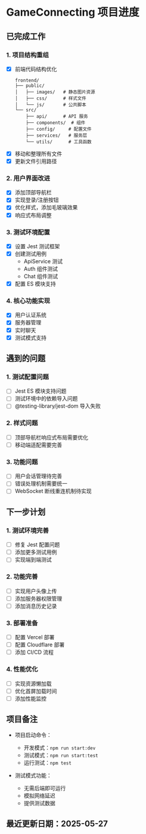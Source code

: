 # GameConnecting 项目进度

## 已完成工作

### 1. 项目结构重组
- [x] 前端代码结构优化
  ```
  frontend/
  ├── public/
  │   ├── images/   # 静态图片资源
  │   ├── css/      # 样式文件
  │   └── js/       # 公共脚本
  └── src/
      ├── api/      # API 服务
      ├── components/  # 组件
      ├── config/     # 配置文件
      ├── services/   # 服务层
      └── utils/      # 工具函数
  ```
- [x] 移动和整理所有文件
- [x] 更新文件引用路径

### 2. 用户界面改进
- [x] 添加顶部导航栏
- [x] 实现登录/注册按钮
- [x] 优化样式，添加毛玻璃效果
- [x] 响应式布局调整

### 3. 测试环境配置
- [x] 设置 Jest 测试框架
- [x] 创建测试用例
  - ApiService 测试
  - Auth 组件测试
  - Chat 组件测试
- [x] 配置 ES 模块支持

### 4. 核心功能实现
- [x] 用户认证系统
- [x] 服务器管理
- [x] 实时聊天
- [x] 测试模式支持

## 遇到的问题

### 1. 测试配置问题
- [ ] Jest ES 模块支持问题
- [ ] 测试环境中的依赖导入问题
- [ ] @testing-library/jest-dom 导入失败

### 2. 样式问题
- [ ] 顶部导航栏响应式布局需要优化
- [ ] 移动端适配需要完善

### 3. 功能问题
- [ ] 用户会话管理待完善
- [ ] 错误处理机制需要统一
- [ ] WebSocket 断线重连机制待实现

## 下一步计划

### 1. 测试环境完善
- [ ] 修复 Jest 配置问题
- [ ] 添加更多测试用例
- [ ] 实现端到端测试

### 2. 功能完善
- [ ] 实现用户头像上传
- [ ] 添加服务器权限管理
- [ ] 添加消息历史记录

### 3. 部署准备
- [ ] 配置 Vercel 部署
- [ ] 配置 Cloudflare 部署
- [ ] 添加 CI/CD 流程

### 4. 性能优化
- [ ] 实现资源懒加载
- [ ] 优化首屏加载时间
- [ ] 添加性能监控

## 项目备注

- 项目启动命令：
  - 开发模式：`npm run start:dev`
  - 测试模式：`npm run start:test`
  - 运行测试：`npm test`

- 测试模式功能：
  - 无需后端即可运行
  - 模拟网络延迟
  - 提供测试数据

## 最近更新日期：2025-05-27
